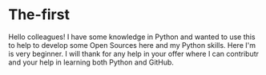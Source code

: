 # The-first
Hello colleagues!
I have some knowledge in Python and wanted to use this to help to develop some Open Sources here and my Python skills. 
Here I'm is very beginner. I will thank for any help in your offer where I can contributr and your help in learning both Python and GitHub. 
